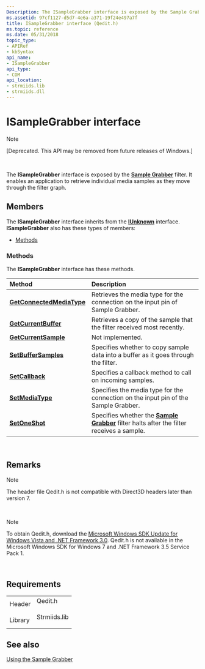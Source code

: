 ```yaml
---
Description: The ISampleGrabber interface is exposed by the Sample Grabber filter. It enables an application to retrieve individual media samples as they move through the filter graph.
ms.assetid: 97cf1127-d5d7-4e6a-a371-19f24e497a7f
title: ISampleGrabber interface (Qedit.h)
ms.topic: reference
ms.date: 05/31/2018
topic_type: 
- APIRef
- kbSyntax
api_name: 
- ISampleGrabber
api_type: 
- COM
api_location: 
- strmiids.lib
- strmiids.dll
---
```


# ISampleGrabber interface

> [!Note]  
> \[Deprecated. This API may be removed from future releases of Windows.\]

 

The **ISampleGrabber** interface is exposed by the [**Sample Grabber**](sample-grabber-filter.md) filter. It enables an application to retrieve individual media samples as they move through the filter graph.

## Members

The **ISampleGrabber** interface inherits from the [**IUnknown**](https://msdn.microsoft.com/library/ms680509(v=VS.85).aspx) interface. **ISampleGrabber** also has these types of members:

-   [Methods](#methods)

### Methods

The **ISampleGrabber** interface has these methods.



| Method                                                                | Description                                                                                                                       |
|:----------------------------------------------------------------------|:----------------------------------------------------------------------------------------------------------------------------------|
| [**GetConnectedMediaType**](isamplegrabber-getconnectedmediatype.md) | Retrieves the media type for the connection on the input pin of Sample Grabber.<br/>                                        |
| [**GetCurrentBuffer**](isamplegrabber-getcurrentbuffer.md)           | Retrieves a copy of the sample that the filter received most recently.<br/>                                                 |
| [**GetCurrentSample**](isamplegrabber-getcurrentsample.md)           | Not implemented.<br/>                                                                                                       |
| [**SetBufferSamples**](isamplegrabber-setbuffersamples.md)           | Specifies whether to copy sample data into a buffer as it goes through the filter.<br/>                                     |
| [**SetCallback**](isamplegrabber-setcallback.md)                     | Specifies a callback method to call on incoming samples.<br/>                                                               |
| [**SetMediaType**](isamplegrabber-setmediatype.md)                   | Specifies the media type for the connection on the input pin of the Sample Grabber.<br/>                                    |
| [**SetOneShot**](isamplegrabber-setoneshot.md)                       | Specifies whether the [**Sample Grabber**](sample-grabber-filter.md) filter halts after the filter receives a sample.<br/> |



 

## Remarks

> [!Note]  
> The header file Qedit.h is not compatible with Direct3D headers later than version 7.

 

> [!Note]  
> To obtain Qedit.h, download the [Microsoft Windows SDK Update for Windows Vista and .NET Framework 3.0](https://msdn.microsoft.com/windowsvista/bb980924.aspx). Qedit.h is not available in the Microsoft Windows SDK for Windows 7 and .NET Framework 3.5 Service Pack 1.

 

## Requirements



|                    |                                                                                         |
|--------------------|-----------------------------------------------------------------------------------------|
| Header<br/>  | <dl> <dt>Qedit.h</dt> </dl>      |
| Library<br/> | <dl> <dt>Strmiids.lib</dt> </dl> |



## See also

<dl> <dt>

[Using the Sample Grabber](using-the-sample-grabber.md)
</dt> </dl>

 

 




